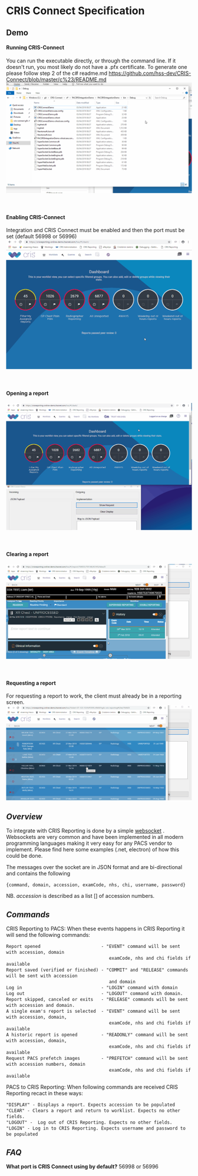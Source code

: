 # CRIS Connect Specification

## Demo

#### Running CRIS-Connect
You can run the executable directly, or through the command line. If it doesn't run, you most likely do not have a .pfx certificate. To generate one please follow step 2 of the c# readme.md https://github.com/hss-dev/CRIS-Connect/blob/master/c%23/README.md 
![](/electron/readme-gifs/runningcrisconnect.gif)
<br/><br/><br/>
#### Enabling CRIS-Connect
Integration and CRIS Connect must be enabled and then the port must be set (default 56998 or 56996)
![](/electron/readme-gifs/enablingcrisconnect.gif)
<br/><br/><br/>
#### Opening a report
![](/electron/readme-gifs/openingreport.gif)
<br/><br/><br/>
#### Clearing a report
![](/electron/readme-gifs/clearingreport.gif)
<br/><br/><br/>
#### Requesting a report
For requesting a report to work, the client must already be in a reporting screen.
![](/electron/readme-gifs/requestingreport.gif)

*Overview*
----------
To integrate with CRIS Reporting is done by a simple [websocket](https://en.wikipedia.org/wiki/WebSocket)
. Websockets are very common and have been implemented in all modern programming languages making it very easy for any PACS vendor to implement. Please find here some examples (.net, electron) of how this could be done.  

The messages over the socket are in JSON format and are bi-directional and contains the following

    {command, domain, accession, examCode, nhs, chi, username, password}

NB. *accession* is described as a list [] of accession numbers.


*Commands*
----------
CRIS Reporting to PACS: When these events happens in CRIS Reporting it will send the following commands:

    Report opened                       - "EVENT" command will be sent with accession, domain 
                                           examCode, nhs and chi fields if available
    Report saved (verified or finished) - "COMMIT" and "RELEASE" commands will be sent with accession
                                           and domain
    Log in                              - "LOGIN" command with domain 
    Log out                             - "LOGOUT" command with domain.
    Report skipped, canceled or exits   - "RELEASE" commands will be sent with accession and domain.
    A single exam's report is selected  - "EVENT" command will be sent with accession, domain,
                                           examCode, nhs and chi fields if available
    A historic report is opened         - "READONLY" command will be sent with accession, domain,  
                                           examCode, nhs and chi fields if available
    Request PACS prefetch images        - "PREFETCH" command will be sent with accession numbers, domain 
                                           examCode, nhs and chi fields if available
                                           
PACS to CRIS Reporting: When following commands are received CRIS Reporting recact in these ways:

    "DISPLAY" - Displays a report. Expects accession to be populated
    "CLEAR" - Clears a report and return to worklist. Expects no other fields.
    "LOGOUT" -  Log out of CRIS Reporting. Expects no other fields.
    "LOGIN" - Log in to CRIS Reporting. Expects username and password to be populated

*FAQ*
----------
**What port is CRIS Connect using by default?** 56998 or 56996
